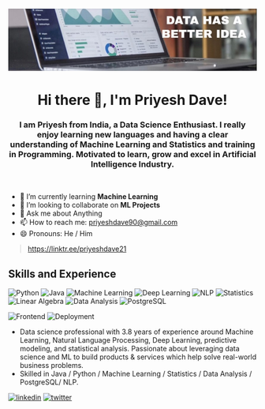 ![Data Science Enthusiast](https://github.com/PriyeshDave/PriyeshDave/blob/main/1639460581637.jpg)

<h1 align="center">Hi there 👋, I'm Priyesh Dave!</h1>

<h3 align = "center" > I am Priyesh from India, a Data Science Enthusiast. I really enjoy learning new languages and having a clear understanding of Machine Learning and Statistics and training in Programming. Motivated to learn, grow and excel in Artificial Intelligence Industry.</h3>
<br>

- 🌱 I’m currently learning **Machine Learning**
- 👯 I’m looking to collaborate on **ML Projects**
- 💬 Ask me about Anything 
- 📫 How to reach me: priyeshdave90@gmail.com 
- 😄 Pronouns: He / Him 

> https://linktr.ee/priyeshdave21


## Skills and Experience
![Python](https://img.shields.io/badge/Language-python3.9-blue)
![Java](https://img.shields.io/badge/Language-Java-blue)
![Machine Learning](https://img.shields.io/badge/Machine%20Learning-orange)
![Deep Learning](https://img.shields.io/badge/Deep%20Learning-grey)
![NLP](https://img.shields.io/badge/Natural%20Language%20Processing-yellow)
![Statistics](https://img.shields.io/badge/Statistics-informational)
![Linear Algebra](https://img.shields.io/badge/Linear%20Algebra-success)
![Data Analysis](https://img.shields.io/badge/Data%20Analysis-blue)
![PostgreSQL](https://img.shields.io/badge/PostgreSQL-blue)


![Frontend](https://img.shields.io/badge/Framework-Streamlit-red)
![Deployment](https://img.shields.io/badge/Cloud-Heroku-purple)

* Data science professional with 3.8 years of experience around Machine Learning, Natural Language Processing, Deep Learning, predictive modeling, and statistical    analysis. Passionate about leveraging data science and ML to build products & services which help solve real-world business problems.
* Skilled in Java / Python / Machine Learning / Statistics / Data Analysis / PostgreSQL/ NLP.



[<img src='https://cdn.jsdelivr.net/npm/simple-icons@3.0.1/icons/linkedin.svg' alt='linkedin' height='40'>](https://www.linkedin.com/in/priyeshdave21) [<img src='https://cdn.jsdelivr.net/npm/simple-icons@3.0.1/icons/twitter.svg' alt='twitter' height='40'>](https://twitter.com/PriyeshDave6)  

